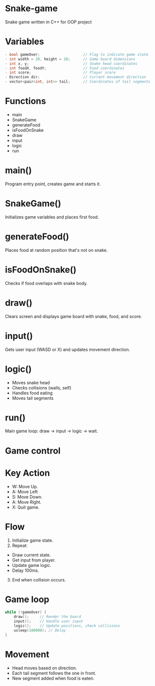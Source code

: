 # Snake-game
Snake game written in C++ for OOP project
# Variables
```cpp
- bool gameOver;                    // Flag to indicate game state
- int width = 20, height = 10;      // Game board dimensions
- int x, y;                         // Snake head coordinates
- int foodX, foodY;                 // Food coordinates
- int score;                        // Player score
- Direction dir;                    // Current movement direction
- vector<pair<int, int>> tail;      // Coordinates of tail segments
```
# Functions
- main
- SnakeGame
- generateFood
- isFoodOnSnake
- draw
- input
- logic
- run
# main()
Program entry point, creates game and starts it.
# SnakeGame()
Initializes game variables and places first food.
# generateFood()
Places food at random position that's not on snake.
# isFoodOnSnake()
Checks if food overlaps with snake body.
# draw()
Clears screen and displays game board with snake, food, and score.
# input()
Gets user input (WASD or X) and updates movement direction.
# logic()
- Moves snake head
- Checks collisions (walls, self)
- Handles food eating
- Moves tail segments
# run()
Main game loop: draw → input → logic → wait.
# Game control
# Key Action
- W: Move Up.
- A: Move Left
- S: Move Down.
- A: Move Right.
- X: Quit game.
# Flow
 1. Initialize game state.
 2. Repeat:
  - Draw current state.
  -  Get input from player.
  -  Update game logic.
  -  Delay 100ms.
 3. End when collision occurs.
# Game loop
```cpp
while (!gameOver) {
    draw();     // Render the board
    input();    // Handle user input
    logic();    // Update positions, check collisions
    usleep(100000); // Delay
}
```
# Movement
- Head moves based on direction.
- Each tail segment follows the one in front.
- New segment added when food is eaten.
